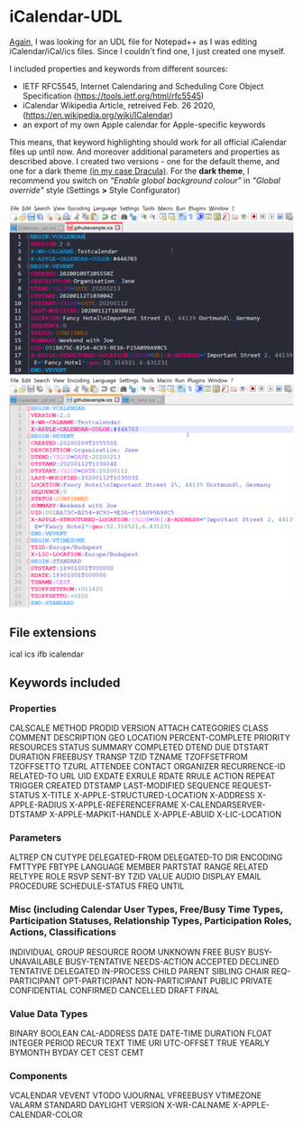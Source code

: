 # iCalendar-UDL

[Again](https://github.com/zorwald/vCard-UDL/blob/master/README.md), I was looking for an UDL file for Notepad++ as I was editing iCalendar/iCal/ics files. 
Since I couldn't find one, I just created one myself. 

I included properties and keywords from different sources:
* IETF RFC5545, Internet Calendaring and Scheduling Core Object Specification (https://tools.ietf.org/html/rfc5545)
* iCalendar Wikipedia Article, retreived Feb. 26 2020, (https://en.wikipedia.org/wiki/ICalendar)
* an export of my own Apple calendar for Apple-specific keywords

This means, that keyword highlighting should work for all official iCalendar files up until now. And moreover additional parameters and properties as described above.
I created two versions - one for the default theme, and one for a dark theme [(in my case Dracula)](https://github.com/dracula/notepad-plus-plus). 
For the **dark theme**, I recommend you switch on *"Enable global background colour"* in *"Global override"* style (Settings **>** Style Configurator)

![Screenshot dark UDL](./screenshot_iCalendar_dark.png)
![Screenshot default UDL](./screenshot_iCalendar_default.png)

## File extensions
ical ics ifb icalendar

## Keywords included

### Properties
CALSCALE METHOD PRODID VERSION ATTACH CATEGORIES CLASS COMMENT DESCRIPTION GEO LOCATION PERCENT-COMPLETE PRIORITY RESOURCES STATUS SUMMARY COMPLETED DTEND DUE DTSTART DURATION FREEBUSY TRANSP TZID TZNAME TZOFFSETFROM TZOFFSETTO TZURL ATTENDEE CONTACT ORGANIZER RECURRENCE-ID RELATED-TO URL UID EXDATE EXRULE RDATE RRULE ACTION REPEAT TRIGGER CREATED DTSTAMP LAST-MODIFIED SEQUENCE REQUEST-STATUS X-TITLE X-APPLE-STRUCTURED-LOCATION X-ADDRESS X-APPLE-RADIUS X-APPLE-REFERENCEFRAME X-CALENDARSERVER-DTSTAMP X-APPLE-MAPKIT-HANDLE X-APPLE-ABUID X-LIC-LOCATION

### Parameters
ALTREP CN CUTYPE DELEGATED-FROM DELEGATED-TO DIR ENCODING FMTTYPE FBTYPE LANGUAGE MEMBER PARTSTAT RANGE RELATED RELTYPE ROLE RSVP SENT-BY TZID VALUE AUDIO DISPLAY EMAIL PROCEDURE SCHEDULE-STATUS FREQ UNTIL

### Misc (including Calendar User Types, Free/Busy Time Types, Participation Statuses, Relationship Types, Participation Roles, Actions, Classifications
INDIVIDUAL GROUP RESOURCE ROOM UNKNOWN FREE BUSY BUSY-UNAVAILABLE BUSY-TENTATIVE NEEDS-ACTION ACCEPTED DECLINED TENTATIVE DELEGATED IN-PROCESS CHILD PARENT SIBLING CHAIR REQ-PARTICIPANT OPT-PARTICIPANT NON-PARTICIPANT PUBLIC PRIVATE CONFIDENTIAL CONFIRMED CANCELLED DRAFT FINAL

### Value Data Types
BINARY BOOLEAN CAL-ADDRESS DATE DATE-TIME DURATION FLOAT INTEGER PERIOD RECUR TEXT TIME URI UTC-OFFSET TRUE YEARLY BYMONTH BYDAY CET CEST CEMT

### Components
VCALENDAR VEVENT VTODO VJOURNAL VFREEBUSY VTIMEZONE VALARM STANDARD DAYLIGHT VERSION X-WR-CALNAME X-APPLE-CALENDAR-COLOR
